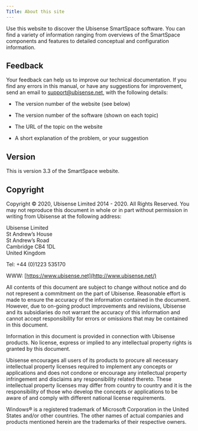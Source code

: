 ```yaml
---
Title: About this site
---
```


Use this website to discover the Ubisense SmartSpace software. You can find a
variety of information ranging from overviews of the SmartSpace components and
features to detailed conceptual and configuration information.

## Feedback

Your feedback can help us to improve our technical documentation. If you find
any errors in this manual, or have any suggestions for improvement, send an
email to support@ubisense.net, with the following details:

* The version number of the website (see below)

* The version number of the software (shown on each topic)

* The URL of the topic on the website

* A short explanation of the problem, or your suggestion

## Version

This is version 3.3 of the SmartSpace website.

## Copyright

Copyright © 2020, Ubisense Limited 2014 - 2020. All Rights Reserved. You may
not reproduce this document in whole or in part without permission in writing
from Ubisense at the following address:

Ubisense Limited  
St Andrew’s House  
St Andrew’s Road  
Cambridge CB4 1DL  
United Kingdom

Tel: +44 (0)1223 535170

WWW: [https://www.ubisense.net](http://www.ubisense.net/)

All contents of this document are subject to change without notice and do not
represent a commitment on the part of Ubisense. Reasonable effort is made to
ensure the accuracy of the information contained in the document. However, due
to on-going product improvements and revisions, Ubisense and its subsidiaries
do not warrant the accuracy of this information and cannot accept
responsibility for errors or omissions that may be contained in this document.

Information in this document is provided in connection with Ubisense products.
No license, express or implied to any intellectual property rights is granted
by this document.

Ubisense encourages all users of its products to procure all necessary
intellectual property licenses required to implement any concepts or
applications and does not condone or encourage any intellectual property
infringement and disclaims any responsibility related thereto. These
intellectual property licenses may differ from country to country and it is
the responsibility of those who develop the concepts or applications to be
aware of and comply with different national license requirements.

Windows® is a registered trademark of Microsoft Corporation in the United
States and/or other countries. The other names of actual companies and
products mentioned herein are the trademarks of their respective owners.
